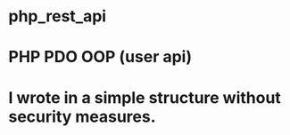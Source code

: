 # php_rest_api

# PHP PDO OOP (user api)

# I wrote in a simple structure without security measures.
